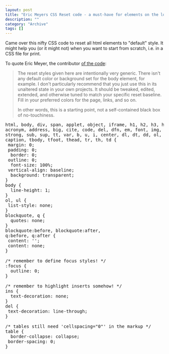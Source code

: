 ```yaml
--- 
layout: post 
title: "Eric Meyers CSS Reset code - a must-have for elements on the loose"
description: ""
category: "Archive"
tags: []
---  
```

Came over this nifty CSS code to reset all html elements to "default" style. It might help you (or it might not) when you want to start from scratch, i.e. in a CSS file for print.



To quote Eric Meyer, the contributor <a href="http://meyerweb.com/eric/tools/css/reset/">of the code</a>: 



<blockquote>The reset styles given here are intentionally very generic. There isn't any default color or background set for the body element, for example. I don't particularly recommend that you just use this in its unaltered state in your own projects. It should be tweaked, edited, extended, and otherwise tuned to match your specific reset baseline. Fill in your preferred colors for the page, links, and so on.



In other words, this is a starting point, not a self-contained black box of no-touchiness.</blockquote>


<pre class="brush: css">
html, body, div, span, applet, object, iframe, h1, h2, h3, h4, h5, h6, p, blockquote, pre, a, abbr, 
acronym, address, big, cite, code, del, dfn, em, font, img, ins, kbd, q, s, samp, small, strike, 
strong, sub, sup, tt, var, b, u, i, center, dl, dt, dd, ol, ul, li, fieldset, form, label, legend, table, 
caption, tbody, tfoot, thead, tr, th, td {
 margin: 0;
 padding: 0;
  border: 0;
 outline: 0;
  font-size: 100%;
 vertical-align: baseline;
  background: transparent;
}
body {
  line-height: 1;
}
ol, ul {
 list-style: none;
}
blockquote, q {
  quotes: none;
}
blockquote:before, blockquote:after,
q:before, q:after {
 content: '';
 content: none;
}

/* remember to define focus styles! */
:focus {
  outline: 0;
}

/* remember to highlight inserts somehow! */
ins {
  text-decoration: none;
}
del {
 text-decoration: line-through;
}

/* tables still need 'cellspacing="0"' in the markup */
table {
  border-collapse: collapse;
 border-spacing: 0;
}
</pre>